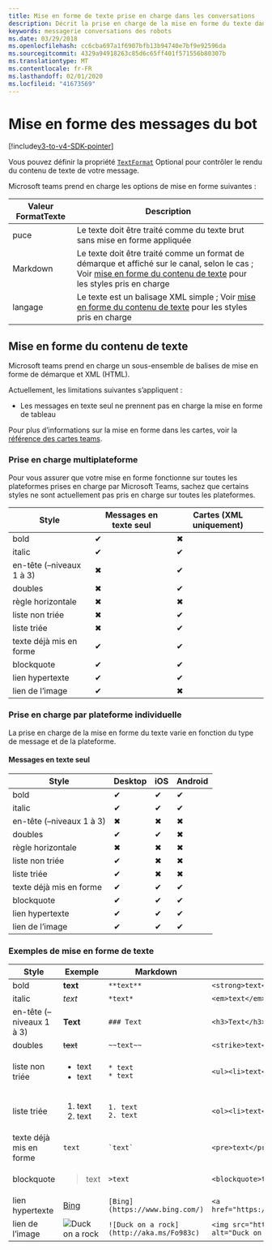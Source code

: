 ```yaml
---
title: Mise en forme de texte prise en charge dans les conversations
description: Décrit la prise en charge de la mise en forme du texte dans les conversations de bot
keywords: messagerie conversations des robots
ms.date: 03/29/2018
ms.openlocfilehash: cc6cba697a1f6907bfb13b94740e7bf9e92596da
ms.sourcegitcommit: 4329a94918263c85d6c65ff401f571556b80307b
ms.translationtype: MT
ms.contentlocale: fr-FR
ms.lasthandoff: 02/01/2020
ms.locfileid: "41673569"
---
```

# <a name="formatting-bot-messages"></a>Mise en forme des messages du bot

[!include[v3-to-v4-SDK-pointer](~/includes/v3-to-v4-pointer-bots.md)]

Vous pouvez définir la propriété [`TextFormat`](https://docs.microsoft.com/bot-framework/dotnet/bot-builder-dotnet-create-messages#customizing-a-message) Optional pour contrôler le rendu du contenu de texte de votre message.

Microsoft teams prend en charge les options de mise en forme suivantes :

| Valeur FormatTexte | Description |
| --- | --- |
| puce | Le texte doit être traité comme du texte brut sans mise en forme appliquée |
| Markdown | Le texte doit être traité comme un format de démarque et affiché sur le canal, selon le cas ; Voir [mise en forme du contenu de texte](#formatting-text-content) pour les styles pris en charge |
| langage | Le texte est un balisage XML simple ; Voir [mise en forme du contenu de texte](#formatting-text-content) pour les styles pris en charge |

## <a name="formatting-text-content"></a>Mise en forme du contenu de texte

Microsoft teams prend en charge un sous-ensemble de balises de mise en forme de démarque et XML (HTML).

Actuellement, les limitations suivantes s’appliquent :

* Les messages en texte seul ne prennent pas en charge la mise en forme de tableau

Pour plus d’informations sur la mise en forme dans les cartes, voir la [référence des cartes teams](~/task-modules-and-cards/cards/cards-reference.md).

### <a name="cross-platform-support"></a>Prise en charge multiplateforme

Pour vous assurer que votre mise en forme fonctionne sur toutes les plateformes prises en charge par Microsoft Teams, sachez que certains styles ne sont actuellement pas pris en charge sur toutes les plateformes.

| Style                     | Messages en texte seul | Cartes (XML uniquement) |
|---------------------------|--------------------|------------------|
| bold                      | ✔                  | ✖                |
| italic                    | ✔                  | ✔                |
| en-tête (&ndash;niveaux 1 à 3) | ✖                  | ✔                |
| doubles             | ✖                  | ✔                |
| règle horizontale           | ✖                  | ✖                |
| liste non triée            | ✖                  | ✔                |
| liste triée              | ✖                  | ✔                |
| texte déjà mis en forme         | ✔                  | ✔                |
| blockquote                | ✔                  | ✔                |
| lien hypertexte                 | ✔                  | ✔                |
| lien de l’image                | ✔                  | ✖                |

### <a name="support-by-individual-platform"></a>Prise en charge par plateforme individuelle

La prise en charge de la mise en forme du texte varie en fonction du type de message et de la plateforme.

#### <a name="text-only-messages"></a>Messages en texte seul

| Style                     | Desktop | iOS | Android |
|---------------------------|---------|-----|---------|
| bold                      | ✔       | ✔   | ✔       |
| italic                    | ✔       | ✔   | ✔       |
| en-tête (&ndash;niveaux 1 à 3) | ✖       | ✖   | ✖       |
| doubles             | ✔       | ✔   | ✖       |
| règle horizontale           | ✖       | ✖   | ✖       |
| liste non triée            | ✔       | ✖   | ✖       |
| liste triée              | ✔       | ✖   | ✖       |
| texte déjà mis en forme         | ✔       | ✔   | ✔       |
| blockquote                | ✔       | ✔   | ✔       |
| lien hypertexte                 | ✔       | ✔   | ✔       |
| lien de l’image                | ✔       | ✔   | ✔       |

### <a name="examples-of-text-formatting"></a>Exemples de mise en forme de texte

| Style | Exemple | Markdown | XML (HTML) |
| --- | --- | --- | --- |
| bold | **text** | `**text**` | `<strong>text</strong>` |
| italic | *text* | `*text*` | `<em>text</em>` |
| en-tête (&ndash;niveaux 1 à 3) | **Text** | `### Text` | `<h3>Text</h3>` |
| doubles | ~~text~~ | `~~text~~` | `<strike>text</strike>` |
| liste non triée | <ul><li>text</li><li>text</li></ul> | `* text`<br>`* text` | `<ul><li>text</li><li>text</li></ul>` |
| liste triée | <ol><li>text</li><li>text</li></ol> | `1. text`<br>`2. text` | `<ol><li>text</li><li>text</li></ol>` |
| texte déjà mis en forme | `text` | `` `text` `` | `<pre>text</pre>` |
| blockquote | <blockquote>text</blockquote> | `>text` | `<blockquote>text</blockquote>` |
| lien hypertexte | [Bing](https://www.bing.com/) | `[Bing](https://www.bing.com/)` | `<a href="https://www.bing.com/">Bing</a>` |
| lien de l’image | <img src="http://aka.ms/Fo983c" alt="Duck on a rock"></img> | `![Duck on a rock](http://aka.ms/Fo983c)` | `<img src="http://aka.ms/Fo983c" alt="Duck on a rock"></img>` |

